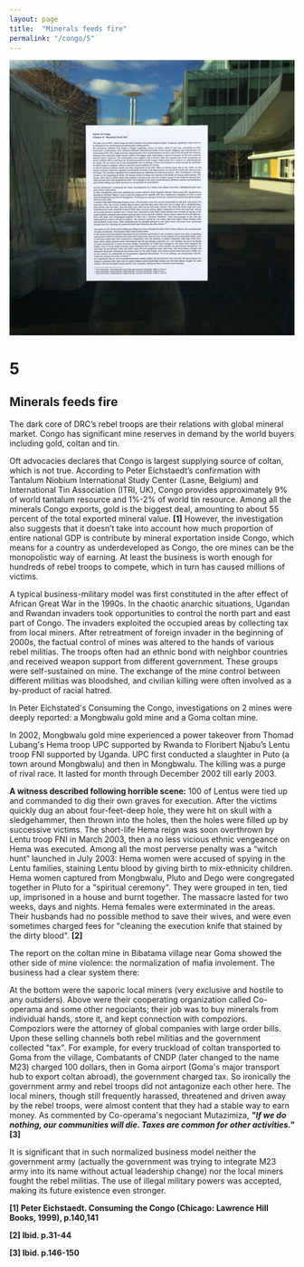 ```yaml
---
layout: page
title:  "Minerals feeds fire"
permalink: "/congo/5"
---
```


![](/images/congo_6.jpg)

# 5
## Minerals feeds fire

The dark core of DRC’s rebel troops are their relations with global mineral market. Congo has significant mine reserves in demand by the world buyers including gold, coltan and tin.

Oft advocacies declares that Congo is largest supplying source of coltan, which is not true. According to Peter Eichstaedt’s confirmation with Tantalum Niobium International Study Center (Lasne, Belgium) and International Tin Association (ITRI, UK), Congo provides approximately 9% of world tantalum resource and 1%-2% of world tin resource. Among all the minerals Congo exports, gold is the biggest deal, amounting to about 55 percent of the total exported mineral value.  **[1]**  However, the investigation also suggests that it doesn’t take into account how much proportion of entire national GDP is contribute by mineral exportation inside Congo, which means for a country as underdeveloped as Congo, the ore mines can be the monopolistic way of earning. At least the business is worth enough for hundreds of rebel troops to compete, which in turn has caused millions of victims.

A typical business-military model was first constituted in the after effect of African Great War in the 1990s. In the chaotic anarchic situations, Ugandan and Rwandan invaders took opportunities to control the north part and east part of Congo. The invaders exploited the occupied areas by collecting tax from local miners. After retreatment of foreign invader in the beginning of 2000s, the factual control of mines was altered to the hands of various rebel militias. The troops often had an ethnic bond with neighbor countries and received weapon support from different government. These groups were self-sustained on mine. The exchange of the mine control between different militias was bloodshed, and civilian killing were often involved as a by-product of racial hatred.

In Peter Eichstated's Consuming the Congo, investigations on 2 mines were deeply reported: a Mongbwalu gold mine and a Goma coltan mine.

In 2002, Mongbwalu gold mine experienced a power takeover from Thomad Lubang's Hema troop UPC supported by Rwanda to Floribert Njabu’s Lentu troop FNI supported by Uganda. UPC first conducted a slaughter in Puto (a town around Mongbwalu) and then in Mongbwalu. The killing was a purge of rival race. It lasted for month through December 2002 till early 2003.

**A witness described following horrible scene:** 100 of Lentus were tied up and commanded to dig their own graves for execution. After the victims quickly dug an about four-feet-deep hole, they were hit on skull with a sledgehammer, then thrown into the holes, then the holes were filled up by successive victims. The short-life Hema reign was soon overthrown by Lentu troop FNI in March 2003, then a no less vicious ethnic vengeance on Hema was executed. Among all the most perverse penalty was a “witch hunt” launched in July 2003: Hema women were accused of spying in the Lentu families, staining Lentu blood by giving birth to mix-ethnicity children. Hema women captured from Mongbwalu, Pluto and Dego were congregated together in Pluto for a "spiritual ceremony". They were grouped in ten, tied up, imprisoned in a house and burnt together. The massacre lasted for two weeks, days and nights. Hema females were exterminated in the areas. Their husbands had no possible method to save their wives, and were even sometimes charged fees for "cleaning the execution knife that stained by the dirty blood".  **[2]**

The report on the coltan mine in Bibatama village near Goma showed the other side of mine violence: the normalization of mafia involement. The business had a clear system there:

At the bottom were the saporic local miners (very exclusive and hostile to any outsiders). Above were their cooperating organization called Co-operama and some other negociants; their job was to buy minerals from individual hands, store it, and kept connection with compoziors. Compoziors were the attorney of global companies with large order bills. Upon these selling channels both rebel militias and the government collected "tax". For example, for every truckload of coltan transported to Goma from the village, Combatants of CNDP (later changed to the name M23) charged 100 dollars, then in Goma airport (Goma's major transport hub to export coltan abroad), the government charged tax. So ironically the government army and rebel troops did not antagonize each other here. The local miners, though still frequently harassed, threatened and driven away by the rebel troops, were almost content that they had a stable way to earn money. As commented by Co-operama's negociant Mutazimiza, _**"If we do nothing, our communities will die. Taxes are common for other activities."**_  **[3]**

It is significant that in such normalized business model neither the government army (actually the government was trying to integrate M23 army into its name without actual leadership change) nor the local miners fought the rebel militias. The use of illegal military powers was accepted, making its future existence even stronger.



**[1] Peter Eichstaedt. Consuming the Congo (Chicago: Lawrence Hill Books, 1999), p.140,141**

**[2] Ibid. p.31-44**

**[3] Ibid. p.146-150**
